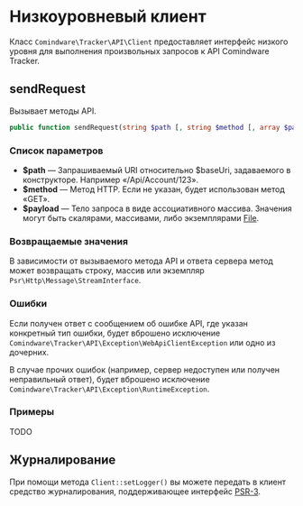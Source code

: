 # Низкоуровневый клиент

Класс `Comindware\Tracker\API\Client` предоставляет интерфейс низкого уровня для выполнения
произвольных запросов к API Comindware Tracker.

## sendRequest

Вызывает методы API.

```php
public function sendRequest(string $path [, string $method [, array $payload ]]): mixed
```

### Список параметров

- **$path** — Запрашиваемый URI относительно $baseUri, задаваемого в конструкторе. Например
  «/Api/Account/123».
- **$method** — Метод HTTP. Если не указан, будет использован метод «GET».
- **$payload** — Тело запроса в виде ассоциативного массива. Значения могут быть скалярами,
  массивами, либо экземплярами [File](types.ru.md#File).

### Возвращаемые значения

В зависимости от вызываемого метода API и ответа сервера метод может возвращать строку, массив
или экземпляр `Psr\Http\Message\StreamInterface`.

### Ошибки

Если получен ответ с сообщением об ошибке API, где указан конкретный тип ошибки, будет вброшено
исключение `Comindware\Tracker\API\Exception\WebApiClientException` или одно из дочерних.

В случае прочих ошибок (например, сервер недоступен или получен неправильный ответ), будет вброшено
исключение `Comindware\Tracker\API\Exception\RuntimeException`.

### Примеры

TODO

## Журналирование

При помощи метода `Client::setLogger()` вы можете передать в клиент средство журналирования,
поддерживающее интерфейс [PSR-3](http://php-fig.org/psr/psr-3/).